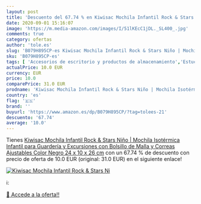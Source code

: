 ```yaml
---
layout: post
title: 'Descuento del 67.74 % en Kiwisac Mochila Infantil Rock & Stars Ni'
date: 2020-09-01 15:16:07
image: 'https://m.media-amazon.com/images/I/51lKEcC1jDL._SL400_.jpg'
comments: true
category: ofertas
author: 'tole.es'
slug: 'B079H895CP-es Kiwisac Mochila Infantil Rock & Stars Niño | Mochila...'
sku: 'B079H895CP-es'
tags: [ 'Accesorios de escritorio y productos de almacenamiento','Estuches escolares','Herramientas de mano para jardinería','Jardinería','Jardín','Material de oficina','Materiales, organizadores y dispensadores de escritorio','Oficina y papelería','Tijeras de podar para jardinería','mochila', ]
actualPrice: 10.0 EUR
currency: EUR
price: 10.0
comparePrice: 31.0 EUR
prodname: 'Kiwisac Mochila Infantil Rock & Stars Niño | Mochila Isotérmica Infantil para Guardería y Excursiones  con Bolsillo de Malla y Correas Ajustables  Color Negro  24 x 10 x 26 cm'
country: 'es'
flag: '🇪🇸'
brand: ''
buyurl: 'https://www.amazon.es/dp/B079H895CP/?tag=tolees-21'
descuento: '67.74'
average: '10.0'
---
```


Tienes [Kiwisac Mochila Infantil Rock & Stars Niño | Mochila Isotérmica Infantil para Guardería y Excursiones  con Bolsillo de Malla y Correas Ajustables  Color Negro  24 x 10 x 26 cm](https://www.amazon.es/dp/B079H895CP/?tag=tolees-21) con un 67.74 % de descuento con precio de oferta de 10.0 EUR (original: 31.0 EUR) en el siguiente enlace!

[![Kiwisac Mochila Infantil Rock & Stars Ni](https://m.media-amazon.com/images/I/51lKEcC1jDL._SL400_.jpg)](https://www.amazon.es/dp/B079H895CP/?tag=tolees-21)

ℹ️:


[🛒 Accede a la oferta!!](https://www.amazon.es/dp/B079H895CP/?tag=tolees-21)
